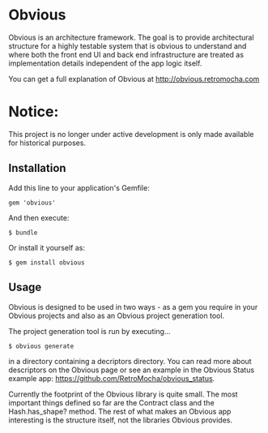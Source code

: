 # Obvious

Obvious is an architecture framework. The goal is to provide architectural structure for a highly testable system that is 
obvious to understand and where both the front end UI and back end infrastructure are treated as implementation details 
independent of the app logic itself.

You can get a full explanation of Obvious at http://obvious.retromocha.com


# Notice:

This project is no longer under active development is only made available for historical purposes.


## Installation

Add this line to your application's Gemfile:

    gem 'obvious'

And then execute:

    $ bundle

Or install it yourself as:

    $ gem install obvious

## Usage

Obvious is designed to be used in two ways - as a gem you require in your Obvious projects and also as an Obvious project 
generation tool. 

The project generation tool is run by executing...

    $ obvious generate 

in a directory containing a decriptors directory. You can read more about descriptors on the Obvious page or see an example
in the Obvious Status example app: https://github.com/RetroMocha/obvious_status. 

Currently the footprint of the Obvious library is quite small. The most important things defined so far are the Contract class
and the Hash.has_shape? method. The rest of what makes an Obvious app interesting is the structure itself, not the libraries Obvious
provides.

